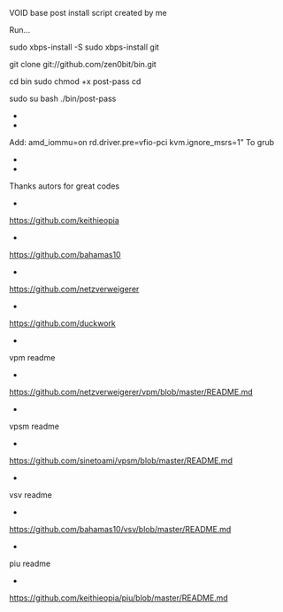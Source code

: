VOID base post install script created by me

Run...

sudo xbps-install -S
sudo xbps-install git

git clone git://github.com/zen0bit/bin.git

cd bin
sudo chmod +x post-pass
cd

sudo su
bash
./bin/post-pass

*
*

Add: amd_iommu=on rd.driver.pre=vfio-pci kvm.ignore_msrs=1"
To grub

*
*

Thanks autors for great codes

*

https://github.com/keithieopia

*
https://github.com/bahamas10

*
https://github.com/netzverweigerer

*
https://github.com/duckwork

*
vpm readme

*
https://github.com/netzverweigerer/vpm/blob/master/README.md

*
vpsm readme

*
https://github.com/sinetoami/vpsm/blob/master/README.md

*
vsv readme

*
https://github.com/bahamas10/vsv/blob/master/README.md

*
piu readme

*
https://github.com/keithieopia/piu/blob/master/README.md
